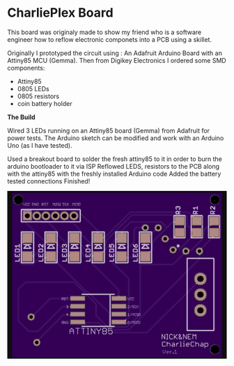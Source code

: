 # CharliePlex Board

This board was originaly made to show my friend who is a software engineer  how to reflow electronic  componets into a PCB using a skillet. 

Originally I prototyped the circuit using : An Adafruit Arduino Board with an Attiny85 MCU (Gemma). 
Then  from Digikey Electronics I ordered some SMD components: 
* Attiny85
*  0805 LEDs 
*  0805 resistors 
* coin battery holder  

**The Build**

Wired 3 LEDs running on an Attiny85 board (Gemma) from Adafruit for power tests. 
The Arduino sketch can be modified and work with an Arduino Uno (as I have tested).

Used a breakout board to solder the fresh attiny85 to it in order to burn the arduino bootloader to it via ISP
Reflowed LEDS, resistors to the PCB along with the attiny85 with the freshly installed Arduino code 
Added the battery tested connections
 Finished!
 

![PCB BOARD](./pcb.png)
